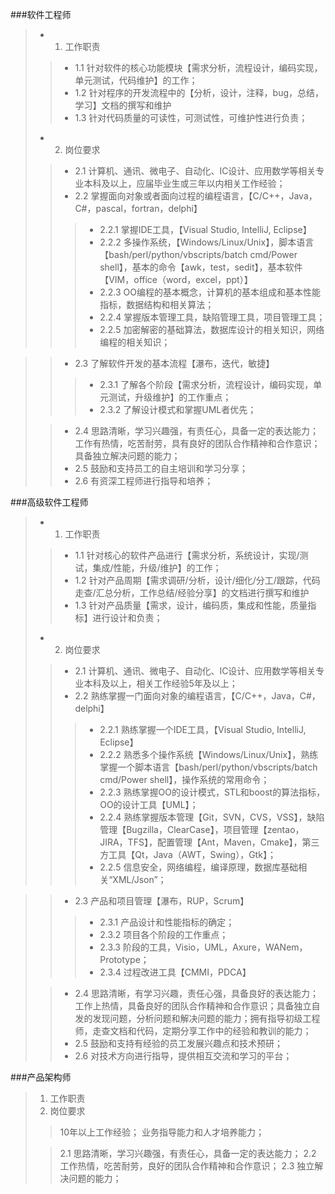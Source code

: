 ###软件工程师
> - 1. 工作职责
>> - 1.1 针对软件的核心功能模块【需求分析，流程设计，编码实现，单元测试，代码维护】的工作；
>> - 1.2 针对程序的开发流程中的【分析，设计，注释，bug，总结，学习】文档的撰写和维护
>> - 1.3 针对代码质量的可读性，可测试性，可维护性进行负责；
> 
> - 2. 岗位要求
>> - 2.1 计算机、通讯、微电子、自动化、IC设计、应用数学等相关专业本科及以上，应届毕业生或三年以内相关工作经验；
>> - 2.2 掌握面向对象或者面向过程的编程语言，【C/C++，Java，C#，pascal，fortran，delphi】
>>> - 2.2.1 掌握IDE工具，【Visual Studio, IntelliJ, Eclipse】
>>> - 2.2.2 多操作系统，【Windows/Linux/Unix】，脚本语言【bash/perl/python/vbscripts/batch cmd/Power shell】，基本的命令【awk，test，sedit】，基本软件【VIM，office（word，excel，ppt）】
>>> - 2.2.3 OO编程的基本概念，计算机的基本组成和基本性能指标，数据结构和相关算法；
>>> - 2.2.4 掌握版本管理工具，缺陷管理工具，项目管理工具；
>>> - 2.2.5 加密解密的基础算法，数据库设计的相关知识，网络编程的相关知识；

>> - 2.3 了解软件开发的基本流程【瀑布，迭代，敏捷】
>>> - 2.3.1 了解各个阶段【需求分析，流程设计，编码实现，单元测试，升级维护】的工作重点；
>>> - 2.3.2 了解设计模式和掌握UML者优先；
> 
>> - 2.4 思路清晰，学习兴趣强，有责任心，具备一定的表达能力；工作有热情，吃苦耐劳，具有良好的团队合作精神和合作意识；具备独立解决问题的能力；
>> - 2.5 鼓励和支持员工的自主培训和学习分享；
>> - 2.6 有资深工程师进行指导和培养；

###高级软件工程师
> - 1. 工作职责
>> - 1.1 针对核心的软件产品进行【需求分析，系统设计，实现/测试，集成/性能，升级/维护】的工作；
>> - 1.2 针对产品周期【需求调研/分析，设计/细化/分工/跟踪，代码走查/汇总分析，工作总结/经验分享】的文档进行撰写和维护
>> - 1.3 针对产品质量【需求，设计，编码质，集成和性能，质量指标】进行设计和负责；
>
> - 2. 岗位要求
>> - 2.1 计算机、通讯、微电子、自动化、IC设计、应用数学等相关专业本科及以上，相关工作经验5年及以上；
>> - 2.2 熟练掌握一门面向对象的编程语言，【C/C++，Java，C#，delphi】
>>> - 2.2.1 熟练掌握一个IDE工具，【Visual Studio, IntelliJ, Eclipse】
>>> - 2.2.2 熟悉多个操作系统【Windows/Linux/Unix】，熟练掌握一个脚本语言【bash/perl/python/vbscripts/batch cmd/Power shell】，操作系统的常用命令；
>>> - 2.2.3 熟练掌握OO的设计模式，STL和boost的算法指标，OO的设计工具【UML】；
>>> - 2.2.4 熟练掌握版本管理【Git，SVN，CVS，VSS】，缺陷管理【Bugzilla，ClearCase】，项目管理【zentao，JIRA，TFS】，配置管理【Ant，Maven，Cmake】，第三方工具【Qt，Java（AWT，Swing），Gtk】；
>>> - 2.2.5 信息安全，网络编程，编译原理，数据库基础相关“XML/Json”；

>> - 2.3 产品和项目管理【瀑布，RUP，Scrum】
>>> - 2.3.1 产品设计和性能指标的确定；
>>> - 2.3.2 项目各个阶段的工作重点；
>>> - 2.3.3 阶段的工具，Visio，UML，Axure，WANem，Prototype；
>>> - 2.3.4 过程改进工具【CMMI，PDCA】
>
>> - 2.4 思路清晰，有学习兴趣，责任心强，具备良好的表达能力；工作上热情，具备良好的团队合作精神和合作意识；具备独立自发的发现问题，分析问题和解决问题的能力；拥有指导初级工程师，走查文档和代码，定期分享工作中的经验和教训的能力；
>> - 2.5 鼓励和支持有经验的员工发展兴趣点和技术预研；
>> - 2.6 对技术方向进行指导，提供相互交流和学习的平台；

###产品架构师
> 1. 工作职责
> 2. 岗位要求
> > 10年以上工作经验；
> > 业务指导能力和人才培养能力；
> 
> > 2.1 思路清晰，学习兴趣强，有责任心，具备一定的表达能力；
> > 2.2 工作热情，吃苦耐劳，良好的团队合作精神和合作意识；
> > 2.3 独立解决问题的能力；
